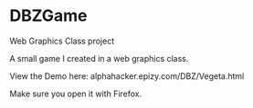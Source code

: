 # DBZGame
Web Graphics Class project

A small game I created in a web graphics class.

View the Demo here: alphahacker.epizy.com/DBZ/Vegeta.html

Make sure you open it with Firefox.


